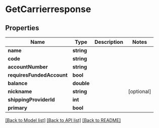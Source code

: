 # GetCarrierresponse

## Properties
Name | Type | Description | Notes
------------ | ------------- | ------------- | -------------
**name** | **string** |  | 
**code** | **string** |  | 
**accountNumber** | **string** |  | 
**requiresFundedAccount** | **bool** |  | 
**balance** | **double** |  | 
**nickname** | **string** |  | [optional] 
**shippingProviderId** | **int** |  | 
**primary** | **bool** |  | 

[[Back to Model list]](../README.md#documentation-for-models) [[Back to API list]](../README.md#documentation-for-api-endpoints) [[Back to README]](../README.md)


